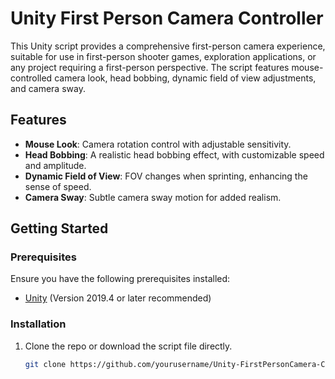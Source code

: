 # Unity First Person Camera Controller

This Unity script provides a comprehensive first-person camera experience, suitable for use in first-person shooter games, exploration applications, or any project requiring a first-person perspective. The script features mouse-controlled camera look, head bobbing, dynamic field of view adjustments, and camera sway.

## Features

- **Mouse Look**: Camera rotation control with adjustable sensitivity.
- **Head Bobbing**: A realistic head bobbing effect, with customizable speed and amplitude.
- **Dynamic Field of View**: FOV changes when sprinting, enhancing the sense of speed.
- **Camera Sway**: Subtle camera sway motion for added realism.

## Getting Started

### Prerequisites

Ensure you have the following prerequisites installed:
- [Unity](https://unity.com/) (Version 2019.4 or later recommended)

### Installation

1. Clone the repo or download the script file directly.
   ```bash
   git clone https://github.com/yourusername/Unity-FirstPersonCamera-Controller.git

